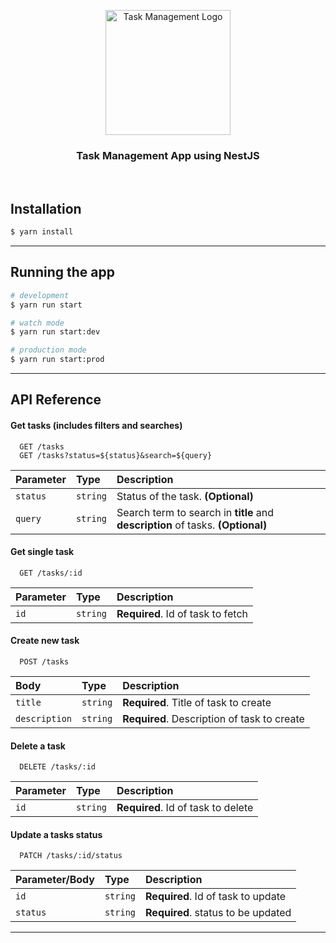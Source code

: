 <p align="center">
  <img src="https://info.cegedim-healthcare.co.uk/hubfs/CHS_Tasks%20logo.png" width="200" alt="Task Management Logo" />
</p>

<center><h3>Task Management App using NestJS</h3></center>
<br /> 

## Installation

```bash
$ yarn install
```

----

## Running the app

```bash
# development
$ yarn run start

# watch mode
$ yarn run start:dev

# production mode
$ yarn run start:prod
```

----

## API Reference

#### Get tasks (includes filters and searches)

```http
  GET /tasks
  GET /tasks?status=${status}&search=${query}
```

| Parameter | Type     | Description                |
| :-------- | :------- | :------------------------- |
| `status` | `string` | Status of the task. **(Optional)** |
| `query`| `string`| Search term to search in **title** and **description** of tasks. **(Optional)**|


#### Get single task

```http
  GET /tasks/:id
```

| Parameter | Type     | Description                       |
| :-------- | :------- | :-------------------------------- |
| `id`      | `string` | **Required**. Id of task to fetch |



#### Create new task

```http
  POST /tasks
```

| Body | Type     | Description                       |
| :--- | :------- | :-------------------------------- |
| `title` | `string` | **Required**. Title of task to create |
| `description` | `string` | **Required**. Description of task to create |


#### Delete a task

```http
  DELETE /tasks/:id
```

| Parameter | Type     | Description                        |
| :-------- | :------- | :--------------------------------- |
| `id`      | `string` | **Required**. Id of task to delete |


#### Update a tasks status

```http
  PATCH /tasks/:id/status
```

| Parameter/Body | Type     | Description                        |
| :------------- | :------- | :--------------------------------- |
| `id`           | `string` | **Required**. Id of task to update |
| `status`       | `string` | **Required**. status to be updated |

----